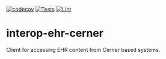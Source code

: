 [![codecov](https://codecov.io/gh/projectronin/interop-ehr/branch/master/graph/badge.svg?token=USQx2w2D36&flag=ehr-cerner)](https://app.codecov.io/gh/projectronin/interop-ehr/branch/master)
[![Tests](https://github.com/projectronin/interop-ehr/actions/workflows/ehr_cerner_test.yml/badge.svg)](https://github.com/projectronin/interop-ehr/actions/workflows/ehr_cerner_test.yml)
[![Lint](https://github.com/projectronin/interop-ehr/actions/workflows/lint.yml/badge.svg)](https://github.com/projectronin/interop-ehr/actions/workflows/lint.yml)

# interop-ehr-cerner

Client for accessing EHR content from Cerner based systems.
